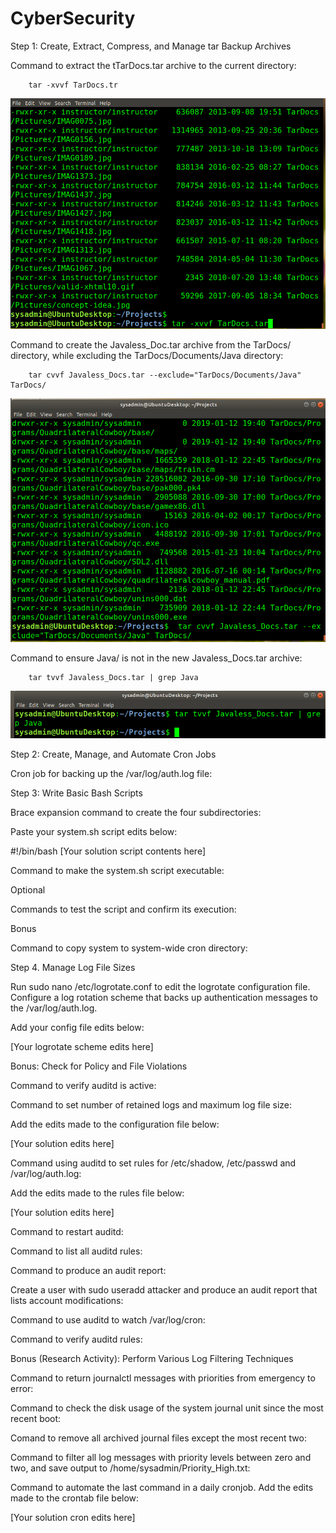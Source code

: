 # CyberSecurity

Step 1: Create, Extract, Compress, and Manage tar Backup Archives


Command to extract the tTarDocs.tar archive to the current directory: 

        tar -xvvf TarDocs.tr


![TarDocs.tar](Image/TarDocs.tar.png)


Command to create the Javaless_Doc.tar archive from the TarDocs/ directory, while excluding the TarDocs/Documents/Java directory:

        tar cvvf Javaless_Docs.tar --exclude="TarDocs/Documents/Java" TarDocs/


![Javaless](Image/Javaless.png)



Command to ensure Java/ is not in the new Javaless_Docs.tar archive:

        tar tvvf Javaless_Docs.tar | grep Java


![java](Image/java.png)






Step 2: Create, Manage, and Automate Cron Jobs

Cron job for backing up the /var/log/auth.log file:

        

Step 3: Write Basic Bash Scripts


Brace expansion command to create the four subdirectories:


Paste your system.sh script edits below:

#!/bin/bash
[Your solution script contents here]




Command to make the system.sh script executable:


Optional

Commands to test the script and confirm its execution:

Bonus

Command to copy system to system-wide cron directory:



Step 4. Manage Log File Sizes


Run sudo nano /etc/logrotate.conf to edit the logrotate configuration file.
Configure a log rotation scheme that backs up authentication messages to the /var/log/auth.log.

Add your config file edits below:


[Your logrotate scheme edits here]






Bonus: Check for Policy and File Violations


Command to verify auditd is active:


Command to set number of retained logs and maximum log file size:

Add the edits made to the configuration file below:


[Your solution edits here]




Command using auditd to set rules for /etc/shadow, /etc/passwd and /var/log/auth.log:

Add the edits made to the rules file below:


[Your solution edits here]




Command to restart auditd:


Command to list all auditd rules:


Command to produce an audit report:


Create a user with sudo useradd attacker and produce an audit report that lists account modifications:


Command to use auditd to watch /var/log/cron:


Command to verify auditd rules:




Bonus (Research Activity): Perform Various Log Filtering Techniques


Command to return journalctl messages with priorities from emergency to error:


Command to check the disk usage of the system journal unit since the most recent boot:


Comand to remove all archived journal files except the most recent two:


Command to filter all log messages with priority levels between zero and two, and save output to /home/sysadmin/Priority_High.txt:


Command to automate the last command in a daily cronjob. Add the edits made to the crontab file below:

[Your solution cron edits here]
